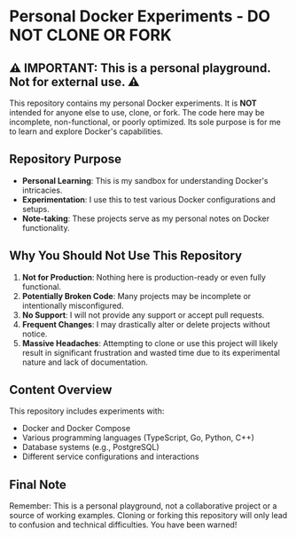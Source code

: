 # Personal Docker Experiments - DO NOT CLONE OR FORK

## ⚠️ IMPORTANT: This is a personal playground. Not for external use. ⚠️

This repository contains my personal Docker experiments. It is **NOT** intended for anyone else to use, clone, or fork. The code here may be incomplete, non-functional, or poorly optimized. Its sole purpose is for me to learn and explore Docker's capabilities.

## Repository Purpose

- **Personal Learning**: This is my sandbox for understanding Docker's intricacies.
- **Experimentation**: I use this to test various Docker configurations and setups.
- **Note-taking**: These projects serve as my personal notes on Docker functionality.

## Why You Should Not Use This Repository

1. **Not for Production**: Nothing here is production-ready or even fully functional.
2. **Potentially Broken Code**: Many projects may be incomplete or intentionally misconfigured.
3. **No Support**: I will not provide any support or accept pull requests.
4. **Frequent Changes**: I may drastically alter or delete projects without notice.
5. **Massive Headaches**: Attempting to clone or use this project will likely result in significant frustration and wasted time due to its experimental nature and lack of documentation.

## Content Overview

This repository includes experiments with:

- Docker and Docker Compose
- Various programming languages (TypeScript, Go, Python, C++)
- Database systems (e.g., PostgreSQL)
- Different service configurations and interactions

## Final Note



Remember: This is a personal playground, not a collaborative project or a source of working examples. Cloning or forking this repository will only lead to confusion and technical difficulties. You have been warned!
